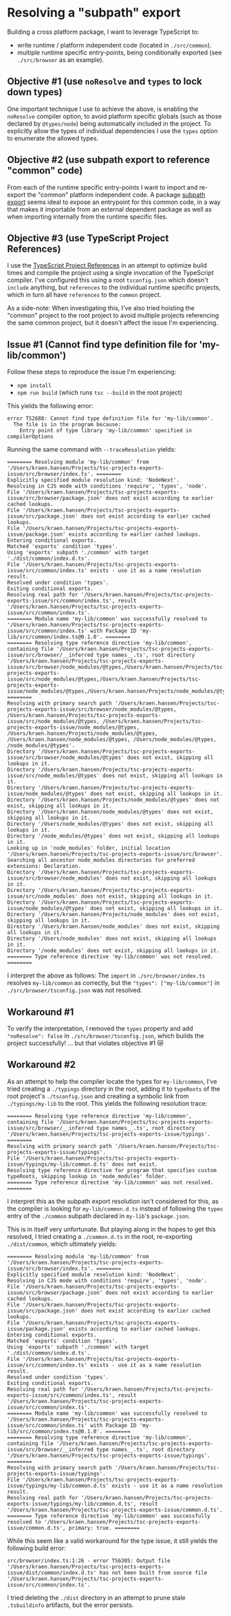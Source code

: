 # Resolving a "subpath" export 

Building a cross platform package, I want to leverage TypeScript to:
- write runtime / platform independent code (located in `./src/common`).
- multiple runtime specific entry-points, being conditionally exported (see `./src/browser` as an example).

## Objective #1 (use `noResolve` and `types` to lock down types)

One important technique I use to achieve the above, is enabling the `noResolve` compiler option, to avoid platform specific globals (such as those declared by `@types/node`) being automatically included in the project. To explicitly allow the types of individual dependencies I use the `types` option to enumerate the allowed types.

## Objective #2 (use subpath export to reference "common" code)

From each of the runtime specific entry-points I want to import and re-export the "common" platform independent code.
A package [subpath export](https://nodejs.org/api/packages.html#subpath-exports) seems ideal to expose an entrypoint for this common code, in a way that makes it importable from an external dependent package as well as when importing internally from the runtime specific files.

## Objective #3 (use TypeScript Project References)

I use the [TypeScript Project References](https://www.typescriptlang.org/docs/handbook/project-references.html) in an attempt to optimize build times and compile the project using a single invocation of the TypeScript compiler. I've configured this using a root `tsconfig.json` which doesn't `include` anything, but `references` to the individual runtime specific projects, which in turn all have `references` to the `common` project.

As a side-note: When investigating this, I've also tried hoisting the "common" project to the root project to avoid multiple projects referencing the same common project, but it doesn't affect the issue I'm experiencing.

## Issue #1 (Cannot find type definition file for 'my-lib/common')

Follow these steps to reproduce the issue I'm experiencing:
- `npm install`
- `npm run build` (which runs `tsc --build` in the root project)

This yields the following error:

```
error TS2688: Cannot find type definition file for 'my-lib/common'.
  The file is in the program because:
    Entry point of type library 'my-lib/common' specified in compilerOptions
```

Running the same command with `--traceResolution` yields:

```
======== Resolving module 'my-lib/common' from '/Users/kraen.hansen/Projects/tsc-projects-exports-issue/src/browser/index.ts'. ========
Explicitly specified module resolution kind: 'NodeNext'.
Resolving in CJS mode with conditions 'require', 'types', 'node'.
File '/Users/kraen.hansen/Projects/tsc-projects-exports-issue/src/browser/package.json' does not exist according to earlier cached lookups.
File '/Users/kraen.hansen/Projects/tsc-projects-exports-issue/src/package.json' does not exist according to earlier cached lookups.
File '/Users/kraen.hansen/Projects/tsc-projects-exports-issue/package.json' exists according to earlier cached lookups.
Entering conditional exports.
Matched 'exports' condition 'types'.
Using 'exports' subpath './common' with target './dist/common/index.d.ts'.
File '/Users/kraen.hansen/Projects/tsc-projects-exports-issue/src/common/index.ts' exists - use it as a name resolution result.
Resolved under condition 'types'.
Exiting conditional exports.
Resolving real path for '/Users/kraen.hansen/Projects/tsc-projects-exports-issue/src/common/index.ts', result '/Users/kraen.hansen/Projects/tsc-projects-exports-issue/src/common/index.ts'.
======== Module name 'my-lib/common' was successfully resolved to '/Users/kraen.hansen/Projects/tsc-projects-exports-issue/src/common/index.ts' with Package ID 'my-lib/src/common/index.ts@0.1.0'. ========
======== Resolving type reference directive 'my-lib/common', containing file '/Users/kraen.hansen/Projects/tsc-projects-exports-issue/src/browser/__inferred type names__.ts', root directory '/Users/kraen.hansen/Projects/tsc-projects-exports-issue/src/browser/node_modules/@types,/Users/kraen.hansen/Projects/tsc-projects-exports-issue/src/node_modules/@types,/Users/kraen.hansen/Projects/tsc-projects-exports-issue/node_modules/@types,/Users/kraen.hansen/Projects/node_modules/@types,/Users/kraen.hansen/node_modules/@types,/Users/node_modules/@types,/node_modules/@types'. ========
Resolving with primary search path '/Users/kraen.hansen/Projects/tsc-projects-exports-issue/src/browser/node_modules/@types, /Users/kraen.hansen/Projects/tsc-projects-exports-issue/src/node_modules/@types, /Users/kraen.hansen/Projects/tsc-projects-exports-issue/node_modules/@types, /Users/kraen.hansen/Projects/node_modules/@types, /Users/kraen.hansen/node_modules/@types, /Users/node_modules/@types, /node_modules/@types'.
Directory '/Users/kraen.hansen/Projects/tsc-projects-exports-issue/src/browser/node_modules/@types' does not exist, skipping all lookups in it.
Directory '/Users/kraen.hansen/Projects/tsc-projects-exports-issue/src/node_modules/@types' does not exist, skipping all lookups in it.
Directory '/Users/kraen.hansen/Projects/tsc-projects-exports-issue/node_modules/@types' does not exist, skipping all lookups in it.
Directory '/Users/kraen.hansen/Projects/node_modules/@types' does not exist, skipping all lookups in it.
Directory '/Users/kraen.hansen/node_modules/@types' does not exist, skipping all lookups in it.
Directory '/Users/node_modules/@types' does not exist, skipping all lookups in it.
Directory '/node_modules/@types' does not exist, skipping all lookups in it.
Looking up in 'node_modules' folder, initial location '/Users/kraen.hansen/Projects/tsc-projects-exports-issue/src/browser'.
Searching all ancestor node_modules directories for preferred extensions: Declaration.
Directory '/Users/kraen.hansen/Projects/tsc-projects-exports-issue/src/browser/node_modules' does not exist, skipping all lookups in it.
Directory '/Users/kraen.hansen/Projects/tsc-projects-exports-issue/src/node_modules' does not exist, skipping all lookups in it.
Directory '/Users/kraen.hansen/Projects/tsc-projects-exports-issue/node_modules/@types' does not exist, skipping all lookups in it.
Directory '/Users/kraen.hansen/Projects/node_modules' does not exist, skipping all lookups in it.
Directory '/Users/kraen.hansen/node_modules' does not exist, skipping all lookups in it.
Directory '/Users/node_modules' does not exist, skipping all lookups in it.
Directory '/node_modules' does not exist, skipping all lookups in it.
======== Type reference directive 'my-lib/common' was not resolved. ========
```

I interpret the above as follows: The `import` in `./src/browser/index.ts` resolves `my-lib/common` as correctly, but the `"types": ["my-lib/common"]` in `./src/browser/tsconfig.json` was not resolved.

## Workaround #1

To verify the interpretation, I removed the `types` property and add `"noResolve": false` in `./src/browser/tsconfig.json`, which builds the project successfully! ... but that violates objective #1 😿

## Workaround #2

As an attempt to help the compiler locate the types for `my-lib/common`, I've tried creating a `./typings` directory in the root, adding it to `typeRoots` of the root project's `./tsconfig.json` and creating a symbolic link from `./typings/my-lib` to the root. This yields the following resolution trace:

```
======== Resolving type reference directive 'my-lib/common', containing file '/Users/kraen.hansen/Projects/tsc-projects-exports-issue/src/browser/__inferred type names__.ts', root directory '/Users/kraen.hansen/Projects/tsc-projects-exports-issue/typings'. ========
Resolving with primary search path '/Users/kraen.hansen/Projects/tsc-projects-exports-issue/typings'.
File '/Users/kraen.hansen/Projects/tsc-projects-exports-issue/typings/my-lib/common.d.ts' does not exist.
Resolving type reference directive for program that specifies custom typeRoots, skipping lookup in 'node_modules' folder.
======== Type reference directive 'my-lib/common' was not resolved. ========
```

I interpret this as the subpath export resolution isn't considered for this, as the compiler is looking for `my-lib/common.d.ts` instead of following the `types` entry of the `./common` subpath declared in `my-lib`'s `package.json`.

This is in itself very unfortunate. But playing along in the hopes to get this resolved, I tried creating a `./common.d.ts` in the root, re-exporting `./dist/common`, which ultimately yields:

```
======== Resolving module 'my-lib/common' from '/Users/kraen.hansen/Projects/tsc-projects-exports-issue/src/browser/index.ts'. ========
Explicitly specified module resolution kind: 'NodeNext'.
Resolving in CJS mode with conditions 'require', 'types', 'node'.
File '/Users/kraen.hansen/Projects/tsc-projects-exports-issue/src/browser/package.json' does not exist according to earlier cached lookups.
File '/Users/kraen.hansen/Projects/tsc-projects-exports-issue/src/package.json' does not exist according to earlier cached lookups.
File '/Users/kraen.hansen/Projects/tsc-projects-exports-issue/package.json' exists according to earlier cached lookups.
Entering conditional exports.
Matched 'exports' condition 'types'.
Using 'exports' subpath './common' with target './dist/common/index.d.ts'.
File '/Users/kraen.hansen/Projects/tsc-projects-exports-issue/src/common/index.ts' exists - use it as a name resolution result.
Resolved under condition 'types'.
Exiting conditional exports.
Resolving real path for '/Users/kraen.hansen/Projects/tsc-projects-exports-issue/src/common/index.ts', result '/Users/kraen.hansen/Projects/tsc-projects-exports-issue/src/common/index.ts'.
======== Module name 'my-lib/common' was successfully resolved to '/Users/kraen.hansen/Projects/tsc-projects-exports-issue/src/common/index.ts' with Package ID 'my-lib/src/common/index.ts@0.1.0'. ========
======== Resolving type reference directive 'my-lib/common', containing file '/Users/kraen.hansen/Projects/tsc-projects-exports-issue/src/browser/__inferred type names__.ts', root directory '/Users/kraen.hansen/Projects/tsc-projects-exports-issue/typings'. ========
Resolving with primary search path '/Users/kraen.hansen/Projects/tsc-projects-exports-issue/typings'.
File '/Users/kraen.hansen/Projects/tsc-projects-exports-issue/typings/my-lib/common.d.ts' exists - use it as a name resolution result.
Resolving real path for '/Users/kraen.hansen/Projects/tsc-projects-exports-issue/typings/my-lib/common.d.ts', result '/Users/kraen.hansen/Projects/tsc-projects-exports-issue/common.d.ts'.
======== Type reference directive 'my-lib/common' was successfully resolved to '/Users/kraen.hansen/Projects/tsc-projects-exports-issue/common.d.ts', primary: true. ========
```

While this seem like a valid workaround for the type issue, it still yields the following build error:

```
src/browser/index.ts:1:26 - error TS6305: Output file '/Users/kraen.hansen/Projects/tsc-projects-exports-issue/dist/common/index.d.ts' has not been built from source file '/Users/kraen.hansen/Projects/tsc-projects-exports-issue/src/common/index.ts'.
```

I tried deleting the `./dist` directory in an attempt to prune stale `.tsbuildinfo` artifacts, but the error persists.
